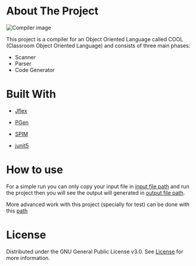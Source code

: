 # About The Project

![Compiler image](https://media.geeksforgeeks.org/wp-content/uploads/compileProcess.jpg)

This project is a compiler for an Object Oriented Language called COOL (Classroom Object Oriented Language) and consists of three main phases: 
- Scanner
- Parser 
- Code Generator

# Built With

 - [Jflex](https://www.jflex.de/)

 - [PGen](https://github.com/Borjianamin98/PGen)

 - [SPIM](http://spimsimulator.sourceforge.net)

 - [junit5](https://junit.org/junit5/)

# How to use

For a simple run you can only copy your input file in [input file path](src/main/java/t1.cool) and run the project then you will see the output will generated in [output file path](src/main/java/t1.s).

More advanced work with this project (specially for test) can be done with this [path](src/main/test)

# License

<a name="License"></a>

Distributed under the GNU General Public License v3.0. See [License](License) for more information.
